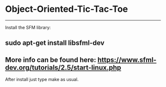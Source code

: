 # Object-Oriented-Tic-Tac-Toe
-----------------------------

Install the SFM library:

sudo apt-get install libsfml-dev
---------------------------------------------
More info can be found here:
https://www.sfml-dev.org/tutorials/2.5/start-linux.php
---------------------------------------------
After install just type make as usual.
